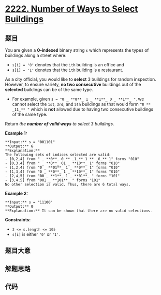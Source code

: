 # [2222. Number of Ways to Select Buildings](https://leetcode.com/problems/number-of-ways-to-select-buildings)

## 题目

You are given a **0-indexed** binary string `s` which represents the types of
buildings along a street where:

  * `s[i] = '0'` denotes that the `ith` building is an office and
  * `s[i] = '1'` denotes that the `ith` building is a restaurant.

As a city official, you would like to **select** 3 buildings for random
inspection. However, to ensure variety, **no two consecutive** buildings out
of the **selected** buildings can be of the same type.

  * For example, given `s = "0 _ **0**_ 1 _ **1**_ 0 _ **1**_ "`, we cannot select the `1st`, `3rd`, and `5th` buildings as that would form `"0 ** _11_** "` which is **not** allowed due to having two consecutive buildings of the same type.

Return _the **number of valid ways** to select 3 buildings._



**Example 1:**

    
    
    **Input:** s = "001101"
    **Output:** 6
    **Explanation:** 
    The following sets of indices selected are valid:
    - [0,2,4] from " _ **0**_ 0 ** _1_** 1 ** _0_** 1" forms "010"
    - [0,3,4] from " _ **0**_ 01 _ **10**_ 1" forms "010"
    - [1,2,4] from "0 _ **01**_ 1 _ **0**_ 1" forms "010"
    - [1,3,4] from "0 _ **0**_ 1 _ **10**_ 1" forms "010"
    - [2,4,5] from "00 _ **1**_ 1 _ **01**_ " forms "101"
    - [3,4,5] from "001 _ **101**_ " forms "101"
    No other selection is valid. Thus, there are 6 total ways.
    

**Example 2:**

    
    
    **Input:** s = "11100"
    **Output:** 0
    **Explanation:** It can be shown that there are no valid selections.
    



**Constraints:**

  * `3 <= s.length <= 105`
  * `s[i]` is either `'0'` or `'1'`.


## 题目大意

## 解题思路

## 代码

```javascript

```
